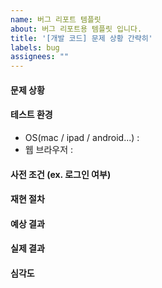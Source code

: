```yaml
---
name: 버그 리포트 템플릿
about: 버그 리포트용 템플릿 입니다.
title: '[개발 코드] 문제 상황 간략히'
labels: bug
assignees: ""
---
```


#### 문제 상황

#### 테스트 환경

- OS(mac / ipad / android...) :
- 웹 브라우저 :

#### 사전 조건 (ex. 로그인 여부)

#### 재현 절차

#### 예상 결과

#### 실제 결과

#### 심각도
